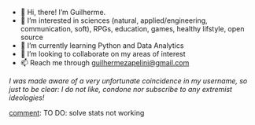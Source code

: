 - 👋 Hi, there! I’m Guilherme.
- 👀 I’m interested in sciences (natural, applied/engineering, communication, soft), RPGs, education, games, healthy lifstyle, open source
- 🌱 I’m currently learning Python and Data Analytics
- 💞️ I’m looking to collaborate on my areas of interest
- 📫 Reach me through guilhermezapelini@gmail.com

*I was made aware of a very unfortunate coincidence in my username, so just to be clear: I do not like, condone nor subscribe to any extremist ideologies!*

[comment]:<div>
[comment]:  <img height="180em" src="https://github-readme-stats.vercel.app/api/top-langs/?username=GuilhermeZK88&layout=compact&langs_count=16&theme=dracula"/>
[comment]:  <img height="180em" src="https://github-readme-stats.vercel.app/api?username=GuilhermeZK88&show_icons=true&theme=dracula&include_all_commits=true&count_private=true"/>

[comment]:</div>
[comment]: TO DO: solve stats not working
